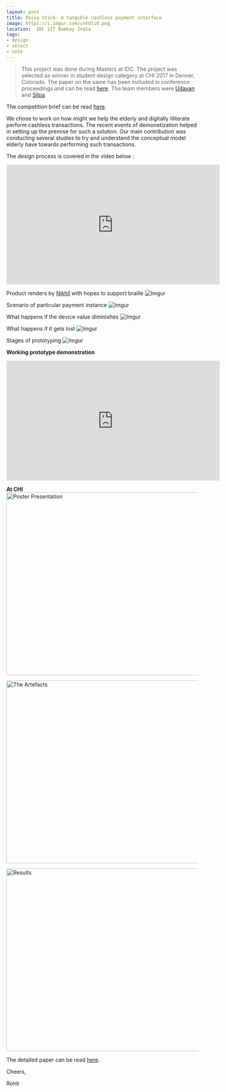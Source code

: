 ```yaml
---
layout: post
title: Paisa Stick- A tangible cashless payment interface
image: https://i.imgur.com/cnFUliU.png
location:  IDC IIT Bombay India
tags:
- design
- select
- note
---
```


>This project was done during Masters at IDC. The project was selected as winner in student design category at CHI 2017 in Denver, Colorado. The paper on the same has been included in conference proceedings and can be read [here](https://dl.acm.org/citation.cfm?id=3049268). The team members were [Udayan](https://www.behance.net/udayanvidyanta) and  [Silpa](https://www.behance.net/silpa_murali).


The competition brief can be read [here](https://chi2017.acm.org/designcompetition.html).

We chose to work on how might we help the elderly and digitally illiterate perform cashless transactions. The recent events of demonetization helped in setting up the premise for such a solution. Our main contribution was conducting several studies to try and understand the conceptual model elderly have towards performing such transactions.

The design process is covered in the video below :

<iframe width="560" height="315" src="https://www.youtube.com/embed/X6Q_KFUsPAY" frameborder="0" gesture="media" allow="encrypted-media" allowfullscreen></iframe>


<br>


Product renders by [Nikhil](http://nikhilsingh.design/) with hopes to support braille
![Imgur](https://i.imgur.com/nOvtKKG.png)

Scenario of particular payment instance
![Imgur](https://i.imgur.com/CqGP4Mf.png)

What happens if the device value diminishes
![Imgur](https://i.imgur.com/FF6UAb4.png)

What happens if it gets lost
![Imgur](https://i.imgur.com/gc8QmbC.png)

Stages of prototyping
![Imgur](https://i.imgur.com/1CtO1ld.png)

**Working prototype demonstration**
<iframe width="560" height="315" src="https://www.youtube.com/embed/BLEe330qfAQ" frameborder="0" gesture="media" allow="encrypted-media" allowfullscreen></iframe>


<br>


**At CHI**
<a data-flickr-embed="true"  href="https://www.flickr.com/photos/94411929@N06/35293561151/in/album-72157682238049102/" title="Poster Presentation"><img src="https://c1.staticflickr.com/5/4263/35293561151_23a762e48b_z.jpg" width="640" height="480" alt="Poster Presentation"></a><script async src="//embedr.flickr.com/assets/client-code.js" charset="utf-8"></script>

<a data-flickr-embed="true"  href="https://www.flickr.com/photos/94411929@N06/35384081436/in/album-72157682238049102/" title="The Artefacts"><img src="https://c1.staticflickr.com/5/4259/35384081436_efe0eaf5fc_z.jpg" width="640" height="480" alt="The Artefacts"></a><script async src="//embedr.flickr.com/assets/client-code.js" charset="utf-8"></script>

<a data-flickr-embed="true"  href="https://www.flickr.com/photos/94411929@N06/35436721156/in/album-72157682238049102/" title="Results"><img src="https://c1.staticflickr.com/5/4287/35436721156_f8c7178574_z.jpg" width="640" height="480" alt="Results"></a><script async src="//embedr.flickr.com/assets/client-code.js" charset="utf-8"></script>


The detailed paper can be read [here](https://dl.acm.org/citation.cfm?id=3049268).

Cheers,

 Rohit
